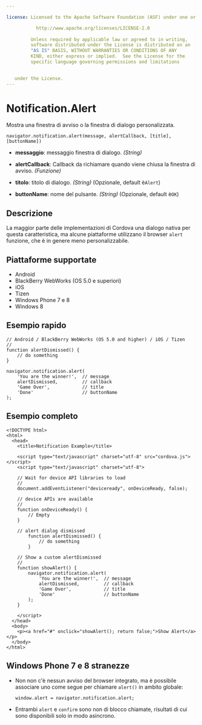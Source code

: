 ```yaml
---

license: Licensed to the Apache Software Foundation (ASF) under one or more contributor license agreements. See the NOTICE file distributed with this work for additional information regarding copyright ownership. The ASF licenses this file to you under the Apache License, Version 2.0 (the "License"); you may not use this file except in compliance with the License. You may obtain a copy of the License at

           http://www.apache.org/licenses/LICENSE-2.0
    
         Unless required by applicable law or agreed to in writing,
         software distributed under the License is distributed on an
         "AS IS" BASIS, WITHOUT WARRANTIES OR CONDITIONS OF ANY
         KIND, either express or implied.  See the License for the
         specific language governing permissions and limitations
    

   under the License.
---
```


# Notification.Alert

Mostra una finestra di avviso o la finestra di dialogo personalizzata.

    navigator.notification.alert(message, alertCallback, [title], [buttonName])
    

*   **messaggio**: messaggio finestra di dialogo. *(String)*

*   **alertCallback**: Callback da richiamare quando viene chiusa la finestra di avviso. *(Funzione)*

*   **titolo**: titolo di dialogo. *(String)* (Opzionale, default è`Alert`)

*   **buttonName**: nome del pulsante. *(String)* (Opzionale, default è`OK`)

## Descrizione

La maggior parte delle implementazioni di Cordova una dialogo nativa per questa caratteristica, ma alcune piattaforme utilizzano il browser `alert` funzione, che è in genere meno personalizzabile.

## Piattaforme supportate

*   Android
*   BlackBerry WebWorks (OS 5.0 e superiori)
*   iOS
*   Tizen
*   Windows Phone 7 e 8
*   Windows 8

## Esempio rapido

    // Android / BlackBerry WebWorks (OS 5.0 and higher) / iOS / Tizen
    //
    function alertDismissed() {
        // do something
    }
    
    navigator.notification.alert(
        'You are the winner!',  // message
        alertDismissed,         // callback
        'Game Over',            // title
        'Done'                  // buttonName
    );
    

## Esempio completo

    <!DOCTYPE html>
    <html>
      <head>
        <title>Notification Example</title>
    
        <script type="text/javascript" charset="utf-8" src="cordova.js"></script>
        <script type="text/javascript" charset="utf-8">
    
        // Wait for device API libraries to load
        //
        document.addEventListener("deviceready", onDeviceReady, false);
    
        // device APIs are available
        //
        function onDeviceReady() {
            // Empty
        }
    
        // alert dialog dismissed
            function alertDismissed() {
                // do something
            }
    
        // Show a custom alertDismissed
        //
        function showAlert() {
            navigator.notification.alert(
                'You are the winner!',  // message
                alertDismissed,         // callback
                'Game Over',            // title
                'Done'                  // buttonName
            );
        }
    
        </script>
      </head>
      <body>
        <p><a href="#" onclick="showAlert(); return false;">Show Alert</a></p>
      </body>
    </html>
    

## Windows Phone 7 e 8 stranezze

*   Non non c'è nessun avviso del browser integrato, ma è possibile associare uno come segue per chiamare `alert()` in ambito globale:
    
        window.alert = navigator.notification.alert;
        

*   Entrambi `alert` e `confirm` sono non di blocco chiamate, risultati di cui sono disponibili solo in modo asincrono.